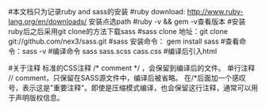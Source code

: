 #本文档只为记录ruby and sass的安装
#ruby download: http://www.ruby-lang.org/en/downloads/ 安装点选path
#ruby -v && gem -v查看版本
#安装ruby后之后采用git clone的方法下载sass
#sass clone 地址：git clone git://github.com/nex3/sass.git
#sass 安装命令： gem install sass
#查看命令：sass -v
#编译命令 sass sass.scss cass.css
#编译后引入html

#关于注释
标准的CSS注释 /* comment */ ，会保留到编译后的文件。
单行注释 // comment，只保留在SASS源文件中，编译后被省略。
在/*后面加一个感叹号，表示这是"重要注释"。即使是压缩模式编译，也会保留这行注释，通常可以用于声明版权信息。
